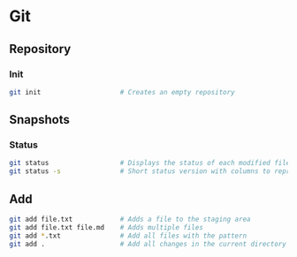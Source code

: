 # Git
## Repository
### Init
```bash
git init                    # Creates an empty repository
```

## Snapshots
### Status
```bash
git status                  # Displays the status of each modified file
git status -s               # Short status version with columns to represent index and working directory
```

## Add
```bash
git add file.txt            # Adds a file to the staging area
git add file.txt file.md    # Adds multiple files
git add *.txt               # Add all files with the pattern
git add .                   # Add all changes in the current directory
```